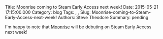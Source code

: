 Title: Moonrise coming to Steam Early Access next week!
Date: 2015-05-21 17:15:00.000
Category: blog
Tags: , , 
Slug: Moonrise-coming-to-Steam-Early-Access-next-week!
Authors: Steve Theodore
Summary: pending

I'm happy to note that [Moonrise](http://undeadlabs.com/2015/05/news/moonrise-coming-to-early-access-on-may-27/#more-7213) will be debuting on Steam Early Access next week! 

  


